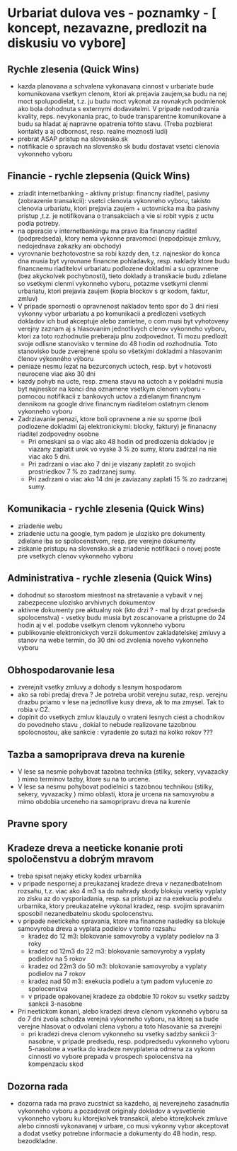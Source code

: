 # Urbariat dulova ves - poznamky - [ koncept, nezavazne, predlozit na diskusiu vo vybore]

## Rychle zlesenia (Quick Wins)
 - kazda planovana a schvalena vykonavana cinnost v urbariate bude komunikovana vsetkym clenom, ktori ak prejavia zaujem,sa budu na nej moct spolupodielat, t.z. ju budu moct vykonat za rovnakych podmienok ako bola dohodnuta s externymi dodavatelmi. V pripade nedodrzania kvality, reps. nevykonania prac, to bude transparentne komunikovane a budu sa hladat aj napravne opatrenia tohto stavu. (Treba pozbierat kontakty a aj odbornost, resp. realne moznosti ludi)
 - prebrat ASAP pristup na slovensko.sk
 - notifikacie o spravach na slovensko sk budu dostavat vsetci clenovia vykonneho vyboru 



## Financie - rychle zlepsenia (Quick Wins)
 - zriadit internetbanking - aktivny pristup: financny riaditel, pasivny (zobrazenie transakcii): vsetci clenovia vykonneho vyboru, takisto clenovia urbariatu, ktori prejavia zaujem + uctovnicka ma iba pasivny pristup ,t.z. je notifikovana o transakciach a vie si robit vypis z uctu podla potreby.
 - na operacie v internetbankingu ma pravo iba financny riaditel (podpredseda), ktory nema vykonne pravomoci (nepodpisuje zmluvy, nedojednava zakazky ani obchody)
 - vyrovnanie bezhotovostne sa robi kazdy den, t.z. najneskor do konca dna musia byt vyrovnane financne pohladavky, resp. naklady ktore budu financnemu riaditelovi urbariatu podlozene dokladmi a su opravnene (bez akyckolvek pochybnosti), tieto doklady a transkacie budu zdielane so vsetkymi clenmi vykonneho vyboru, potazme vsetkymi clenmi urbariatu, ktori prejavia zaujem (kopia blockov s qr kodom, faktur, zmluv)
 - V pripade spornosti o opravnenost nakladov tento spor do 3 dni riesi vykonny vybor urbariatu a po komunikacii a predlozeni vsetkych dokladov ich bud akceptuje alebo zamietne, o com musi byt vyhotoveny verejny zaznam aj s hlasovanim jednotlivych clenov vykonneho vyboru, ktori za toto rozhodnutie preberaju plnu zodpovednot. Ti mozu predlozit svoje odlisne stanovisko v termine do 48 hodin od rozhodnutia. Toto stanovisko bude zverejnené spolu so všetkými dokladmi a hlasovaním členov výkonného výboru
 - peniaze nesmu lezat na bezurconych uctoch, resp. byt v hotovosti neurocene viac ako 30 dni
 - kazdy pohyb na ucte, resp. zmena stavu na uctoch a v pokladni musia byt najneskor na konci dna oznamene vsetkym clenom vyboru - pomocou notifikacii z bankovych uctov a zdielanym financnym dennikom na google drive financnym riaditelom ostatnym clenom vykonneho vyboru
 - Zadrziavanie penazi, ktore boli opravnene a nie su sporne (boli podlozene dokladmi (aj elektronickymi: blocky, faktury) je finanacny riaditel zodpovedny osobne
    - Pri omeskani sa o viac ako 48 hodin od predlozenia dokladov je viazany zaplatit urok vo vyske 3 % zo sumy, ktoru zadrzal na nie viac ako 5 dni.
    - Pri zadrzani o viac ako 7 dni je viazany zaplatit zo svojich prostriedkov 7 % zo zadrzanej sumy.
    - Pri zadrzani o viac ako 14 dni je zaviazany zaplati 15 % zo zadrzanej sumy.


## Komunikacia  - rychle zlesenia (Quick Wins)
- zriadenie webu
- zriadenie uctu na google, tym padom je ulozisko pre dokumenty zdielane iba so spolocenstvom, resp. pre verejne dokumenty
- ziskanie pristupu na slovensko.sk a zriadenie notifikacii o novej poste pre vsetkych clenov vykonneho vyboru


## Administrativa - rychle zlesenia (Quick Wins)
- dohodnut so starostom miestnost na stretavanie a vybavit v nej zabezpecene ulozisko arvhivnych dokumentov
- aktivne dokumenty pre aktualny rok  (kto drzi ? - mal by drzat predseda spolocenstva) - vsetky budu musia byt zoscanovane a pristupne do 24 hodin aj v el. podobe vsetkym clenom vykonneho vyboru
- publikovanie elektronickych verzii dokumentov zakladatelskej zmluvy a stanov na webe termin, do 30 dni od zvolenia noveho vykonneho vyboru


## Obhospodarovanie lesa
 - zverejnit vsetky zmluvy a dohody s lesnym hospodarom
 -  ako sa robi predaj dreva ? Je potreba urobit verejnu sutaz, resp. verejnu drazbu priamo v lese na jednotlive kusy dreva, ak to ma zmysel. Tak to robia v CZ.
 -  doplnit do vsetkych zmluv klauzuly o vrateni lesnych ciest a chodnikov do povodneho stavu , dokial to nebude realizovane tazobnou spolocnostou, ake sankcie : vyradenie zo sutazi na kolko rokov ???
 


## Tazba a samopriprava dreva na kurenie
 -  V lese sa nesmie pohybovat tazobna technika (stilky, sekery, vyvazacky )  mimo terminov tazby, ktore su na to urcene. 
 -  V lese sa nesmu pohybovat podielnici s tazobnou technikou (stilky, sekery, vyvazacky ) mimo oblasti, ktora je urcena na samovyrobu a mimo obdobia urceneho na samopripravu dreva na kurenie

## Pravne spory

## Kradeze dreva a neeticke konanie proti spoločenstvu a dobrým mravom
 - treba spisat nejaky eticky kodex urbarnika
 - v pripade nespornej a preukazanej kradeze dreva v nezanedbatelnom rozsahu, t.z. viac ako 4 m3 sa do nahrady skody blokuju vsetky vyplaty zo zisku az do vysporiadania, resp. sa pristupi az na exekuciu podielu urbarnika, ktory preukazatelne vykonal kradez, resp. svojim spravanim sposobil nezanedbatelnu skodu spolocenstvu.
 - v pripade neetickeho spravania, ktore ma financne nasledky sa blokuje samovyroba dreva a vyplata podielov v tomto rozsahu
   -  kradez do 12 m3: blokovanie samovyroby a vyplaty podielov na 3 roky
   -  kradez od 12m3  do 22 m3: blokovanie samovyroby a vyplaty podielov na 5 rokov
   -  kradez od 22m3  do 50 m3: blokovanie samovyroby a vyplaty podielov na 7 rokov
   -  kradez nad 50 m3: exekucia podielu a tym padom vylucenie zo spolocenstva
   -  v pripade opakovanej kradeze za obdobie 10 rokov su vsetky sadzby sankcii 3-nasobne
 - Pri neetickom konani, alebo kradezi dreva clenom vykonneho vyboru sa do 7 dni zvola schodza verejná vykonneho vyboru, na ktorej sa bude verejne hlasovat o odvolani clena vyboru a toto hlasovanie sa zverejni
     - pri kradezi dreva clenom vykonneho su vsetky sadzby sankcii 3-nasobne, v pripade predsedu, resp. podpredsedu vykonneho vyboru 5-nasobne a vsetka do kradeze nevyplatena odmena za vykonn cinnosti vo vybore prepada v prospech spolocenstva na kompenzaciu skod


## Dozorna rada

- dozorna rada ma pravo zucstnict sa kazdeho, aj neverejneho zasadnutia vykonneho vyboru a pozadovat originaly dokladov a vysvetlenie vykonneho vyboru ku ktorejkolvek transakcii, alebo ktorejkolvek zmluve alebo cinnosti vykonavanej v urbare, co musi vykonny vybor akceptovat a dodat vsetky potrebne informacie a dokumenty do 48 hodin, resp. bezodkladne.

